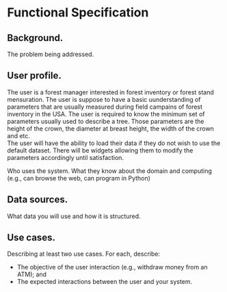 # Functional Specification

## Background.
The problem being addressed.

## User profile.
The user is a forest manager interested in forest inventory or forest stand mensuration. The user is suppose to have a basic uunderstanding of parameters that are usually measured during field campains of forest inventory in the USA. The user is required to know the minimum set of parameters usually used to describe a tree. Those parameters are the height of the crown, the diameter at breast height, the width of the crown and etc.<br>
The user will have the ability to load their data if they do not wish to use the default dataset. There will be widgets allowing them to modify the parameters accordingly until satisfaction. <br>

Who uses the system. What they know about the domain and computing (e.g., can browse the web, can program in Python)

## Data sources.
What data you will use and how it is structured.

## Use cases.
Describing at least two use cases. For each, describe:
* The objective of the user interaction (e.g., withdraw money from an ATM); and
* The expected interactions between the user and your system.
